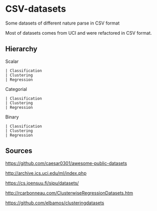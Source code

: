 # CSV-datasets
Some datasets of different nature parse in CSV format


Most of datasets comes from UCI and were refactored in CSV format.


## Hierarchy

Scalar	

	| Classification
	| Clustering
	| Regression

Categorial

	| Classification
	| Clustering
	| Regression

Binary

	| Classification
	| Clustering
	| Regression


## Sources
https://github.com/caesar0301/awesome-public-datasets

http://archive.ics.uci.edu/ml/index.php

https://cs.joensuu.fi/sipu/datasets/

http://rcarbonneau.com/ClusterwiseRegressionDatasets.htm

https://github.com/elbamos/clusteringdatasets
